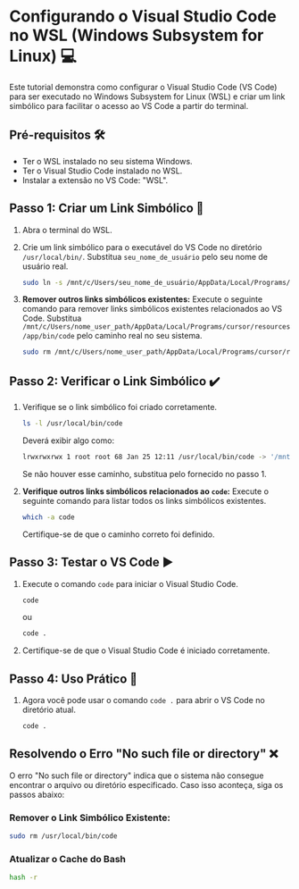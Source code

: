# Configurando o Visual Studio Code no WSL (Windows Subsystem for Linux) 💻

Este tutorial demonstra como configurar o Visual Studio Code (VS Code) para ser executado no Windows Subsystem for Linux (WSL) e criar um link simbólico para facilitar o acesso ao VS Code a partir do terminal.

## Pré-requisitos 🛠️

- Ter o WSL instalado no seu sistema Windows.
- Ter o Visual Studio Code instalado no WSL.
- Instalar a extensão no VS Code: "WSL".

## Passo 1: Criar um Link Simbólico 🚀

1. Abra o terminal do WSL.

2. Crie um link simbólico para o executável do VS Code no diretório `/usr/local/bin/`. Substitua `seu_nome_de_usuário` pelo seu nome de usuário real.

    ```bash
    sudo ln -s /mnt/c/Users/seu_nome_de_usuário/AppData/Local/Programs/Microsoft\ VS\ Code/bin/code /usr/local/bin/code
    ```

3. **Remover outros links simbólicos existentes:**
   Execute o seguinte comando para remover links simbólicos existentes relacionados ao VS Code. Substitua `/mnt/c/Users/nome_user_path/AppData/Local/Programs/cursor/resources/app/bin/code` pelo caminho real no seu sistema.

    ```bash
    sudo rm /mnt/c/Users/nome_user_path/AppData/Local/Programs/cursor/resources/app/bin/code
    ```

## Passo 2: Verificar o Link Simbólico ✔️

1. Verifique se o link simbólico foi criado corretamente.

    ```bash
    ls -l /usr/local/bin/code
    ```

    Deverá exibir algo como:

    ```bash
    lrwxrwxrwx 1 root root 68 Jan 25 12:11 /usr/local/bin/code -> '/mnt/c/Users/seu_nome_de_usuário/AppData/Local/Programs/Microsoft VS Code/bin/code'
    ```

    Se não houver esse caminho, substitua pelo fornecido no passo 1.

2. **Verifique outros links simbólicos relacionados ao `code`:**
   Execute o seguinte comando para listar todos os links simbólicos existentes.

    ```bash
    which -a code
    ```

    Certifique-se de que o caminho correto foi definido.

## Passo 3: Testar o VS Code ▶️

1. Execute o comando `code` para iniciar o Visual Studio Code.

    ```bash
    code
    ```

    ou

    ```bash
    code .
    ```

2. Certifique-se de que o Visual Studio Code é iniciado corretamente.

## Passo 4: Uso Prático 🚀

1. Agora você pode usar o comando `code .` para abrir o VS Code no diretório atual.

    ```bash
    code .
    ```

## Resolvendo o Erro "No such file or directory" ❌

O erro "No such file or directory" indica que o sistema não consegue encontrar o arquivo ou diretório especificado. Caso isso aconteça, siga os passos abaixo:

### Remover o Link Simbólico Existente:

```bash
sudo rm /usr/local/bin/code

```
### Atualizar o Cache do Bash

```bash
hash -r

